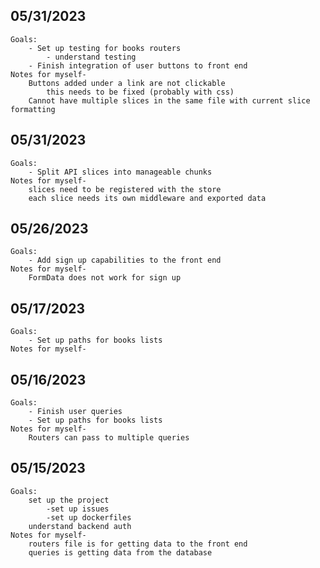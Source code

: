 ## 05/31/2023
    Goals:
        - Set up testing for books routers
            - understand testing
        - Finish integration of user buttons to front end
    Notes for myself-
        Buttons added under a link are not clickable
            this needs to be fixed (probably with css)
        Cannot have multiple slices in the same file with current slice formatting

## 05/31/2023
    Goals:
        - Split API slices into manageable chunks 
    Notes for myself-
        slices need to be registered with the store
        each slice needs its own middleware and exported data
        
## 05/26/2023
    Goals:
        - Add sign up capabilities to the front end
    Notes for myself-
        FormData does not work for sign up

## 05/17/2023
    Goals:
        - Set up paths for books lists
    Notes for myself-
        
## 05/16/2023
    Goals:
        - Finish user queries
        - Set up paths for books lists
    Notes for myself-
        Routers can pass to multiple queries

## 05/15/2023
    Goals:
        set up the project
            -set up issues
            -set up dockerfiles
        understand backend auth
    Notes for myself-
        routers file is for getting data to the front end
        queries is getting data from the database